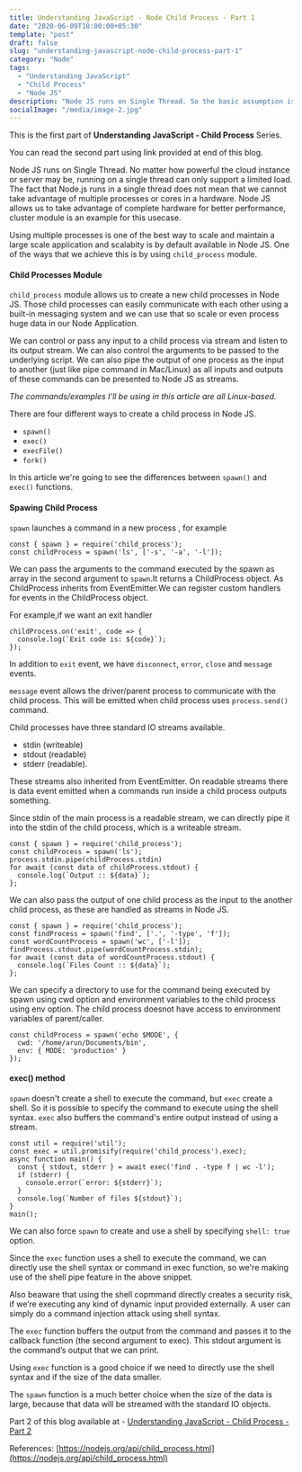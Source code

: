 ```yaml
---
title: Understanding JavaScript - Node Child Process - Part 1
date: "2020-06-09T18:00:00+05:30"
template: "post"
draft: false
slug: "understanding-javascript-node-child-process-part-1"
category: "Node"
tags:
  - "Understanding JavaScript"
  - "Child Process"
  - "Node JS"
description: "Node JS runs on Single Thread. So the basic assumption is that Node can't handle more than huge API calls or huge data processing at a given point of time, this is a myth. Node JS allows us to take advantage of complete hardware for better performance, cluster"
socialImage: "/media/image-2.jpg"
---
```

This is the first part of **Understanding JavaScript - Child Process** Series.

You can read the second part using link provided at end of this blog.

Node JS runs on Single Thread. No matter how powerful the cloud instance or server may be, running on a single thread can only support a limited load. The fact that Node.js runs in a single thread does not mean that we cannot take advantage of multiple processes or cores in a hardware. Node JS allows us to take advantage of complete hardware for better performance, cluster module is an example for this usecase.

Using multiple processes is one of the best way to scale and maintain a large scale application and scalabity is by default available in Node JS. One of the ways that we achieve this is by using `child_process` module.

#### Child Processes Module

`child_process` module allows us to create a new child processes in Node JS. Those child processes can easily communicate with each other using a built-in messaging system and we can use that so scale or even process huge data in our Node Application.

We can control or pass any input to a child process via stream and listen to its output stream. We can also control the arguments to be passed to the underlying script. We can also pipe the output of one process as the input to another (just like pipe command in Mac/Linux) as all inputs and outputs of these commands can be presented to Node JS as streams.

*The commands/examples I’ll be using in this article are all Linux-based.*

There are four different ways to create a child process in Node JS.
* `spawn()`
* `exec()`
* `execFile()`
* `fork()`

In this article we're going to see the differences between `spawn()` and `exec()` functions.

#### Spawing Child Process

`spawn` launches a command in a new process , for example

```
const { spawn } = require('child_process');
const childProcess = spawn('ls', ['-s', '-a', '-l']);
```
We can pass the arguments to the command executed by the spawn as array in the second argument to `spawn`.It returns a ChildProcess object. As ChildProcess inherits from EventEmitter.We can register custom handlers for events in the ChildProcess object.

For example,if we want an exit handler

```
childProcess.on('exit', code => {
  console.log(`Exit code is: ${code}`);
});
```
In addition to `exit` event, we have `disconnect`, `error`, `close` and `message` events.

`message` event allows the driver/parent process to communicate with the child process. This will be emitted when child process uses `process.send()` command.

Child processes have three standard IO streams available.
* stdin (writeable)
* stdout (readable)
* stderr (readable). 

These streams also inherited from EventEmitter. On readable streams there is data event emitted when a commands run inside a child process outputs something.

Since stdin of the main process is a readable stream, we can directly pipe it into the stdin of the child process, which is a writeable stream.

```
const { spawn } = require('child_process');
const childProcess = spawn('ls');
process.stdin.pipe(childProcess.stdin)
for await (const data of childProcess.stdout) {
  console.log(`Output :: ${data}`);
};
```
We can also pass the output of one child process as the input to the another child process, as these are handled as streams in Node JS.

```
const { spawn } = require('child_process');
const findProcess = spawn('find', ['.', '-type', 'f']);
const wordCountProcess = spawn('wc', ['-l']);
findProcess.stdout.pipe(wordCountProcess.stdin);
for await (const data of wordCountProcess.stdout) {
  console.log(`Files Count :: ${data}`);
};
```

We can specify a directory to use for the command being executed by spawn using cwd option and environment variables to the child process using env option. The child process doesnot have access to environment variables of parent/caller.

```
const childProcess = spawn('echo $MODE', {
  cwd: '/home/arun/Documents/bin',
  env: { MODE: 'production' }
});
```

#### exec() method

`spawn` doesn't create a shell to execute the command, but `exec` create a shell. So it is possible to specify the command to execute using the shell syntax. `exec` also buffers the command's entire output instead of using a stream.
```
const util = require('util');
const exec = util.promisify(require('child_process').exec);
async function main() {
  const { stdout, stderr } = await exec('find . -type f | wc -l');
  if (stderr) {
    console.error(`error: ${stderr}`);
  }
  console.log(`Number of files ${stdout}`);
}
main();
```
We can also force `spawn` to create and use a shell by specifying `shell: true` option.

Since the `exec` function uses a shell to execute the command, we can directly use the shell syntax or command in exec function, so we're making use of the shell pipe feature in the above snippet.

Also beaware that using the shell copmmand directly creates a security risk, if we’re executing any kind of dynamic input provided externally. A user can simply do a command injection attack using shell syntax.

The `exec` function buffers the output from the command and passes it to the callback function (the second argument to exec). This stdout argument is the command’s output that we can print.

Using `exec` function is a good choice if we need to directly use the shell syntax and if the size of the data smaller.

The `spawn` function is a much better choice when the size of the data is large, because that data will be streamed with the standard IO objects.

Part 2 of this blog available at - [Understanding JavaScript - Child Process - Part 2](understanding-javascript-node-child-process-part-2)

References:
[https://nodejs.org/api/child_process.html](https://nodejs.org/api/child_process.html)
